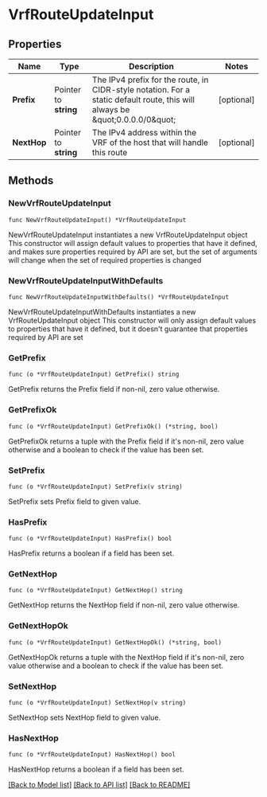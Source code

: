 # VrfRouteUpdateInput

## Properties

Name | Type | Description | Notes
------------ | ------------- | ------------- | -------------
**Prefix** | Pointer to **string** | The IPv4 prefix for the route, in CIDR-style notation. For a static default route, this will always be \&quot;0.0.0.0/0\&quot; | [optional] 
**NextHop** | Pointer to **string** | The IPv4 address within the VRF of the host that will handle this route | [optional] 

## Methods

### NewVrfRouteUpdateInput

`func NewVrfRouteUpdateInput() *VrfRouteUpdateInput`

NewVrfRouteUpdateInput instantiates a new VrfRouteUpdateInput object
This constructor will assign default values to properties that have it defined,
and makes sure properties required by API are set, but the set of arguments
will change when the set of required properties is changed

### NewVrfRouteUpdateInputWithDefaults

`func NewVrfRouteUpdateInputWithDefaults() *VrfRouteUpdateInput`

NewVrfRouteUpdateInputWithDefaults instantiates a new VrfRouteUpdateInput object
This constructor will only assign default values to properties that have it defined,
but it doesn't guarantee that properties required by API are set

### GetPrefix

`func (o *VrfRouteUpdateInput) GetPrefix() string`

GetPrefix returns the Prefix field if non-nil, zero value otherwise.

### GetPrefixOk

`func (o *VrfRouteUpdateInput) GetPrefixOk() (*string, bool)`

GetPrefixOk returns a tuple with the Prefix field if it's non-nil, zero value otherwise
and a boolean to check if the value has been set.

### SetPrefix

`func (o *VrfRouteUpdateInput) SetPrefix(v string)`

SetPrefix sets Prefix field to given value.

### HasPrefix

`func (o *VrfRouteUpdateInput) HasPrefix() bool`

HasPrefix returns a boolean if a field has been set.

### GetNextHop

`func (o *VrfRouteUpdateInput) GetNextHop() string`

GetNextHop returns the NextHop field if non-nil, zero value otherwise.

### GetNextHopOk

`func (o *VrfRouteUpdateInput) GetNextHopOk() (*string, bool)`

GetNextHopOk returns a tuple with the NextHop field if it's non-nil, zero value otherwise
and a boolean to check if the value has been set.

### SetNextHop

`func (o *VrfRouteUpdateInput) SetNextHop(v string)`

SetNextHop sets NextHop field to given value.

### HasNextHop

`func (o *VrfRouteUpdateInput) HasNextHop() bool`

HasNextHop returns a boolean if a field has been set.


[[Back to Model list]](../README.md#documentation-for-models) [[Back to API list]](../README.md#documentation-for-api-endpoints) [[Back to README]](../README.md)


